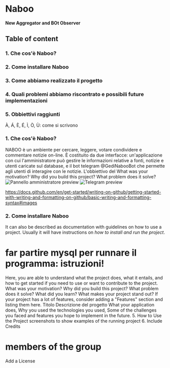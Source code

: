 # Naboo
**New Aggregator and BOt Observer**

## Table of content
### 1. Che cos'è Naboo?
### 2. Come installare Naboo
### 3. Come abbiamo realizzato il progetto
### 4. Quali problemi abbiamo riscontrato e possibili future implementazioni
### 5. Obbiettivi raggiunti

À, Á, È, É, Ì, Ò, Ù: come si scrivono

### 1. Che cos'è Naboo?
NABOO è un ambiente per cercare, leggere, votare condividere
e commentare notizie on-line. È costituito da due interfacce:
un'applicazione con cui l'amministratore può gestire le informazioni
relative a fonti, notizie e utenti caricate sul database, e il bot
telegram @GediNabooBot che permette agli utenti di interagire con
le notizie.
L'obbiettivo del
What was your motivation?
Why did you build this project?
What problem does it solve?
![Pannello amministratore preview]()
![Telegram preview](demo/telegramPrewiev.jpg)

https://docs.github.com/en/get-started/writing-on-github/getting-started-with-writing-and-formatting-on-github/basic-writing-and-formatting-syntax#images

### 2. Come installare Naboo
It can also be described as documentation with guidelines on how to use a project. Usually it will have instructions on *how to install and run the project*.
# far partire mysql per runnare il programma: istruzioni!

Here, you are able to understand what the project does, what it entails, and how to get started if you need to use or want to contribute to the project.
What was your motivation?
Why did you build this project?
What problem does it solve?
What did you learn?
What makes your project stand out?
If your project has a lot of features, consider adding a "Features" section and listing them here.
Titolo
Descrizione del progetto
What your application does,
Why you used the technologies you used,
Some of the challenges you faced and features you hope to implement in the future.
5. How to Use the Project screenshots to show examples of the running project
6. Include Credits
# members of the group
Add a License

 
